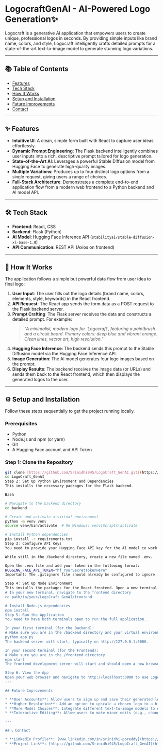 # LogocraftGenAI - AI-Powered Logo Generation✨

Logocraft is a generative AI application that empowers users to create unique, professional logos in seconds. By providing simple inputs like brand name, colors, and style, Logocraft intelligently crafts detailed prompts for a state-of-the-art text-to-image model to generate stunning logo variations.

---

## 📚 Table of Contents

* [Features](#-features)
* [Tech Stack](#-tech-stack)
* [How It Works](#-how-it-works)
* [Setup and Installation](#-setup-and-installation)
* [Future Improvements](#-future-improvements)
* [Contact](#-contact)

---

## ✨ Features

* **Intuitive UI**: A clean, simple form built with React to capture user ideas effortlessly.
* **Dynamic Prompt Engineering**: The Flask backend intelligently combines user inputs into a rich, descriptive prompt tailored for logo generation.
* **State-of-the-Art AI**: Leverages a powerful Stable Diffusion model from Hugging Face to generate high-quality images.
* **Multiple Variations**: Produces up to four distinct logo options from a single request, giving users a range of choices.
* **Full-Stack Architecture**: Demonstrates a complete end-to-end application flow from a modern web frontend to a Python backend and AI model API.

---

## 🛠️ Tech Stack

* **Frontend**: React, CSS
* **Backend**: Flask (Python)
* **AI Model**: Hugging Face Inference API (`stabilityai/stable-diffusion-xl-base-1.0`)
* **API Communication**: REST API (Axios on frontend)

---

## 🌊 How It Works

The application follows a simple but powerful data flow from user idea to final logo:

1.  **User Input**: The user fills out the logo details (brand name, colors, elements, style, keywords) in the React frontend.
2.  **API Request**: The React app sends the form data as a POST request to the Flask backend server.
3.  **Prompt Crafting**: The Flask server receives the data and constructs a detailed prompt. For example:
    > *"A minimalist, modern logo for 'Logocraft', featuring a paintbrush and a circuit board. Primary colors: deep blue and vibrant orange. Clean lines, vector art, high resolution."*
4.  **Hugging Face Inference**: The backend sends this prompt to the Stable Diffusion model via the Hugging Face Inference API.
5.  **Image Generation**: The AI model generates four logo images based on the prompt.
6.  **Display Results**: The backend receives the image data (or URLs) and sends them back to the React frontend, which then displays the generated logos to the user.

---

## ⚙️ Setup and Installation

Follow these steps sequentially to get the project running locally.

### Prerequisites
* Python
* Node.js and npm (or yarn)
* Git
* A Hugging Face account and API Token

### Step 1: Clone the Repository
```sh
git clone [https://github.com/Srinidhi945/LogoCraft_GenAI.git](https://github.com/Srinidhi945/LogoCraft_GenAI.git)
cd LogoCraft_GenAI
Step 2: Set Up Python Environment and Dependencies
This installs the necessary packages for the Flask backend.

Bash

# Navigate to the backend directory
cd backend

# Create and activate a virtual environment
python -m venv venv
source venv/bin/activate  # On Windows: venv\Scripts\activate

# Install Python dependencies
pip install -r requirements.txt
Step 3: Configure API Keys
You need to provide your Hugging Face API key for the AI model to work.

While still in the /backend directory, create a new file named .env.

Open the .env file and add your token in the following format:
HUGGING_FACE_API_TOKEN="hf_YourSecretTokenHere"
Important: The .gitignore file should already be configured to ignore .env, but always ensure your keys are not committed to Git.

Step 4: Set Up Node Environment
This installs the packages for the React frontend. Open a new terminal window and navigate to the project's root directory again.
# In your new terminal, navigate to the frontend directory
cd path/to/your/LogoCraft_GenAI/frontend

# Install Node.js dependencies
npm install
Step 5: Run the Application
You need to have both terminals open to run the full application.

In your first terminal (for the Backend):
# Make sure you are in the /backend directory and your virtual environment is active
python app.py
The backend server will start, typically on http://127.0.0.1:5000.

In your second terminal (for the Frontend):
# Make sure you are in the /frontend directory
npm start
The frontend development server will start and should open a new browser tab.

Step 6: View the App
Open your web browser and navigate to http://localhost:3000 to use Logocraft.
---

## Future Improvements

* **User Accounts**: Allow users to sign up and save their generated logos.
* **Higher Resolution**: Add an option to upscale a chosen logo to a higher resolution.
* **More Model Choices**: Integrate different text-to-image models to offer a variety of artistic styles.
* **Interactive Editing**: Allow users to make minor edits (e.g., change text position) on a generated logo.

---

## 📞 Contact

* **LinkedIn Profile**: [www.linkedin.com/in/srinidhi-poreddy](https://www.linkedin.com/in/srinidhi-poreddy)
* **Project Link**: [https://github.com/Srinidhi945/LogoCraft_GenAI](https://github.com/Srinidhi945/LogoCraft_GenAI)
